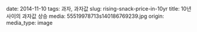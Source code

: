 date: 2014-11-10
tags: 과자, 과자값
slug: rising-snack-price-in-10yr
title: 10년 사이의 과자값 상승
media: 55519978713s140186769239.jpg
origin: 
media_type: image
